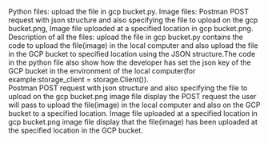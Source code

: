 Python files: upload the file in gcp bucket.py.
Image files: Postman POST request with json structure and also specifying the file to upload on the gcp bucket.png, Image file uploaded at a specified location in gcp  bucket.png.
Description of all the files: upload the file in gcp bucket.py contains the code to upload the file(image) in the local computer and also upload the file in the GCP bucket to specified location using the JSON structure.The code in the python file also show how the developer has set the json key of the GCP  bucket in the environment of the local computer(for example:storage_client = storage.Client()).  
Postman POST request with json structure and also specifying the file to upload on the gcp bucket.png image file display the POST request the user will pass to upload the file(image) in the local computer and also on the GCP bucket to a specified location.
Image file uploaded at a specified location in gcp  bucket.png image file display that the file(image) has been uploaded at the specified location in the GCP bucket.

